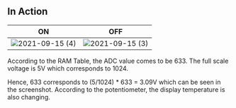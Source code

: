 ## In Action

|ON|OFF|
|:--:|:--:|
| ![2021-09-15 (4)](https://user-images.githubusercontent.com/73344883/133605542-93f0e705-b53d-44a9-9412-1ab16f0a20ca.png)|![2021-09-15 (3)](https://user-images.githubusercontent.com/73344883/133605566-c1275a67-7508-4031-aefd-c5a0c23cb49a.png)|




According to the RAM Table, the ADC value comes to be 633. The full scale voltage is 5V which corresponds to 1024.

Hence, 633 corresponds to (5/1024) * 633 = 3.09V which can be seen in the screenshot. According to the potentiometer, the display temperature is also changing.
